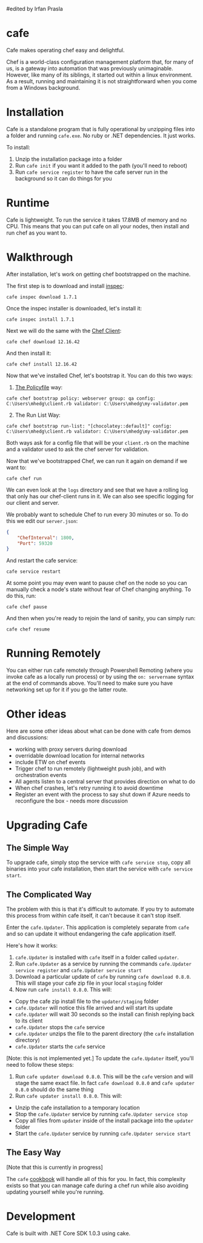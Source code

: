 #edited by Irfan Prasla

# cafe

Cafe makes operating chef easy and delightful.

Chef is a world-class configuration management platform that, for many of us, is a gateway into automation that was previously unimaginable. However, like many of its siblings, it started out within a linux environment. As a result, running and maintaining it is not straightforward when you come from a Windows background.

# Installation

Cafe is a standalone program that is fully operational by unzipping files into a folder and running `cafe.exe`. No ruby or .NET dependencies. It just works.

To install:

1. Unzip the installation package into a folder
2. Run `cafe init` if you want it added to the path (you'll need to reboot)
3. Run `cafe service register` to have the cafe server run in the background so it can do things for you

# Runtime

Cafe is lightweight. To run the service it takes 17.8MB of memory and no CPU. This means that you can put cafe on all your nodes, then install and run chef as you want to.

# Walkthrough

After installation, let's work on getting chef bootstrapped on the machine. 

The first step is to download and install [inspec](http://inspec.io/):

```
cafe inspec download 1.7.1
```

Once the inspec installer is downloaded, let's install it:

```
cafe inspec install 1.7.1
```

Next we will do the same with the [Chef Client](https://docs.chef.io/ctl_chef_client.html):

```
cafe chef download 12.16.42
```

And then install it:

```
cafe chef install 12.16.42
```

Now that we've installed Chef, let's bootstrap it. You can do this two ways:

1. [The Policyfile](http://hedge-ops.com/policyfiles/) way:

```
cafe chef bootstrap policy: webserver group: qa config: C:\Users\mhedg\client.rb validator: C:\Users\mhedg\my-validator.pem
```

2. The Run List Way:

```
cafe chef bootstrap run-list: "[chocolatey::default]" config: C:\Users\mhedg\client.rb validator: C:\Users\mhedg\my-validator.pem
```

Both ways ask for a config file that will be your `client.rb` on the machine and a validator used to ask the chef server for validation.

Now that we've bootstrapped Chef, we can run it again on demand if we want to:

```
cafe chef run
```

We can even look at the `logs` directory and see that we have a rolling log that only has our chef-client runs in it. We can also see specific logging for our client and server.

We probably want to schedule Chef to run every 30 minutes or so. To do this we edit our `server.json`:

```json
{
    "ChefInterval": 1800,
    "Port": 59320
}
```   

And restart the cafe service:

```
cafe service restart
```

At some point you may even want to pause chef on the node so you can manually check a node's state without fear of Chef changing anything. To do this, run:

```
cafe chef pause
```

And then when you're ready to rejoin the land of sanity, you can simply run:

```
cafe chef resume
```
# Running Remotely

You can either run cafe remotely through Powershell Remoting (where you invoke cafe as a locally run process) or by using the `on: servername` syntax at the end of commands above. You'll need to make sure you have networking set up for it if you go the latter route.
# Other ideas

Here are some other ideas about what can be done with cafe from demos and discussions:

* working with proxy servers during download
* overridable download location for internal networks
* include ETW on chef events
* Trigger chef to run remotely (lightweight push job), and with orchestration events
* All agents listen to a central server that provides direction on what to do
* When chef crashes, let's retry running it to avoid downtime
* Register an event with the process to say shut down if Azure needs to reconfigure the box - needs more discussion

# Upgrading Cafe

## The Simple Way

To upgrade cafe, simply stop the service with `cafe service stop`, copy all binaries into your cafe installation, then start the service with `cafe service start`.

## The Complicated Way

The problem with this is that it's difficult to automate. If you try to automate this process from within cafe itself, it can't because it can't stop itself.

Enter the `cafe.Updater`. This application is completely separate from `cafe` and so can update it without endangering the cafe application itself.

Here's how it works:

1. `cafe.Updater` is installed with `cafe` itself in a folder called `updater`.
2. Run `cafe.Updater` as a service by running the commands `cafe.Updater service register` and `cafe.Updater service start`
3. Download a particular update of `cafe` by running `cafe download 0.8.0`. This will stage your cafe zip file in your local `staging` folder
4. Now run `cafe install 0.8.0`. This will:
  * Copy the cafe zip install file to the `updater/staging` folder
  * `cafe.Updater` will notice this file arrived and will start its update
  * `cafe.Updater` will wait 30 seconds so the install can finish replying back to its client
  * `cafe.Updater` stops the `cafe` service
  * `cafe.Updater` unzips the file to the parent directory (the `cafe` installation directory)
  * `cafe.Updater` starts the `cafe` service

[Note: this is not implemented yet.]
To update the `cafe.Updater` itself, you'll need to follow these steps:

1. Run `cafe updater download 0.8.0`. This will be the `cafe` version and will stage the same exact file. In fact `cafe download 0.8.0` and `cafe updater 0.8.0` should do the same thing
2. Run `cafe updater install 0.8.0`. This will:
  * Unzip the cafe installation to a temporary location
  * Stop the `cafe.Updater` service by running `cafe.Updater service stop`
  * Copy all files from `updater` inside of the install package into the `updater` folder
  * Start the `cafe.Updater` service by running `cafe.Updater service start`

## The Easy Way

[Note that this is currently in progress]

The `cafe` [cookbook](https://github.com/mhedgpeth/cafe-cookbook) will handle all of this for you. In fact, this complexity exists so that you can manage cafe during a chef run while also avoiding updating yourself while you're running.

# Development

Cafe is built with .NET Core SDK 1.0.3 using cake.
